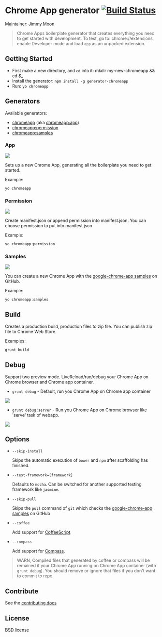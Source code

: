 # Chrome App generator [![Build Status](https://secure.travis-ci.org/yeoman/generator-chromeapp.svg?branch=master)](http://travis-ci.org/yeoman/generator-chromeapp)

Maintainer: [Jimmy Moon](https://github.com/ragingwind)

> Chrome Apps boilerplate generator that creates everything you need to get started with development. To test, go to: chrome://extensions, enable Developer mode and load `app` as an unpacked extension.

## Getting Started

- First make a new directory, and `cd` into it: mkdir my-new-chromeapp && cd $_
- Install the generator: `npm install -g generator-chromeapp`
- Run: `yo chromeapp`

## Generators

Available generators:

* [chromeapp](#app) (aka [chromeapp:app](#app))
* [chromeapp:permission](#permission)
* [chromeapp:samples](#samples)

### App

![](http://i.imgur.com/vh7uo4X.gif)

Sets up a new Chrome App, generating all the boilerplate you need to get started.

Example: 
```bash
yo chromeapp
```

### Permission

![](http://i.imgur.com/O6LrhEB.png)

Create manifest.json or append permission into manifest.json. You can choose permission to put into manifest.json

Example: 
```bash
yo chromeapp:permission
```

### Samples

![](http://i.imgur.com/OgPhpfA.gif)

You can create a new Chrome App with the [google-chrome-app samples](https://github.com/GoogleChrome/chrome-app-samples) on GitHub.

Example: 
```bash
yo chromeapp:samples
```

## Build

Creates a production build, production files to zip file. You can publish zip file to Chrome Web Store. 

Examples:
```bash
grunt build
```

## Debug

Support two preview mode. LiveReload/run/debug your Chrome App on Chrome browser and Chrome app container.

* `grunt debug` - Default, run you Chrome App on Chrome app container

![](http://i.imgur.com/DGxbvBY.gif)

* `grunt debug:server` - Run you Chrome App on Chrome browser like 'serve' task of webapp.

![](http://i.imgur.com/GxVDqVp.gif)

## Options

* `--skip-install`

  Skips the automatic execution of `bower` and `npm` after
  scaffolding has finished.

* `--test-framework=[framework]`

  Defaults to `mocha`. Can be switched for
  another supported testing framework like `jasmine`.

* `--skip-pull`
  
  Skips the `pull` command of `git` which checks the [google-chrome-app samples](https://github.com/GoogleChrome/chrome-app-samples) on GitHub

* `--coffee`

  Add support for [CoffeeScript](http://coffeescript.org/).

* `--compass`

  Add support for [Compass](http://compass-style.org/).

 > WARN, Compiled files that generated by coffee or compass will be remained if your Chrome App running on Chrome App container (with `grunt debug`). You should remove or ignore that files if you don't want to commit to repo.

## Contribute

See the [contributing docs](https://github.com/yeoman/yeoman/blob/master/contributing.md)

## License

[BSD license](http://opensource.org/licenses/bsd-license.php)
